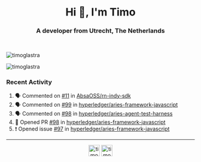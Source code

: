 <h1 align="center">Hi 👋, I'm Timo</h1>
<h3 align="center">A developer from Utrecht, The Netherlands</h3>
<br/>
<!-- https://github.com/rahuldkjain/github-profile-readme-generator --!>

<p align="left"><img src="https://github-readme-stats.vercel.app/api?username=timoglastra&show_icons=true&count_private=tru" alt="timoglastra" /></p>
<p align="left"><img src="https://github-readme-stats.vercel.app/api/top-langs/?username=timoglastra&layout=compact" alt="timoglastra" /><p>

<h3>Recent Activity</h3>

<!--START_SECTION:activity-->
1. 🗣 Commented on [#11](https://github.com/AbsaOSS/rn-indy-sdk/issues/11) in [AbsaOSS/rn-indy-sdk](https://github.com/AbsaOSS/rn-indy-sdk)
2. 🗣 Commented on [#99](https://github.com/hyperledger/aries-framework-javascript/issues/99) in [hyperledger/aries-framework-javascript](https://github.com/hyperledger/aries-framework-javascript)
3. 🗣 Commented on [#98](https://github.com/hyperledger/aries-agent-test-harness/issues/98) in [hyperledger/aries-agent-test-harness](https://github.com/hyperledger/aries-agent-test-harness)
4. 💪 Opened PR [#98](https://github.com/hyperledger/aries-framework-javascript/pull/98) in [hyperledger/aries-framework-javascript](https://github.com/hyperledger/aries-framework-javascript)
5. ❗️ Opened issue [#97](https://github.com/hyperledger/aries-framework-javascript/issues/97) in [hyperledger/aries-framework-javascript](https://github.com/hyperledger/aries-framework-javascript)
<!--END_SECTION:activity-->

---

<p align="center">
<a href="https://twitter.com/timoglastra" target="blank"><img align="center" src="https://cdn.jsdelivr.net/npm/simple-icons@3.0.1/icons/twitter.svg" alt="timoglastra" height="30" width="30" /></a>
<a href="https://linkedin.com/in/timoglastra" target="blank"><img align="center" src="https://cdn.jsdelivr.net/npm/simple-icons@3.0.1/icons/linkedin.svg" alt="timoglastra" height="30" width="30" /></a>
</p>



